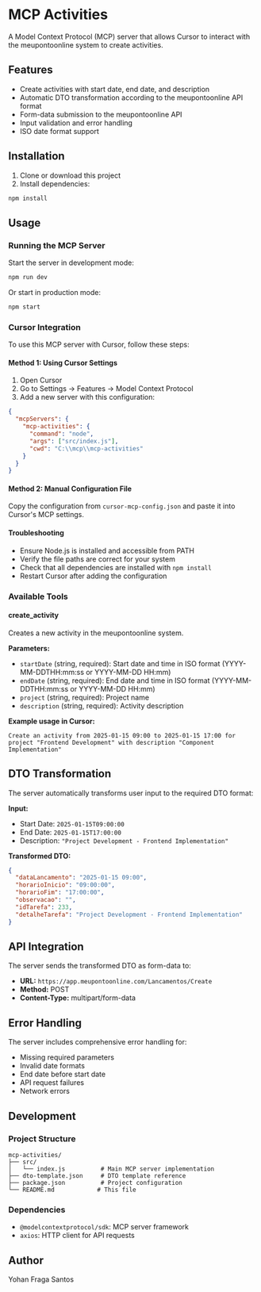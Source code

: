 # MCP Activities

A Model Context Protocol (MCP) server that allows Cursor to interact with the meupontoonline system to create activities.

## Features

- Create activities with start date, end date, and description
- Automatic DTO transformation according to the meupontoonline API format
- Form-data submission to the meupontoonline API
- Input validation and error handling
- ISO date format support

## Installation

1. Clone or download this project
2. Install dependencies:
```bash
npm install
```

## Usage

### Running the MCP Server

Start the server in development mode:
```bash
npm run dev
```

Or start in production mode:
```bash
npm start
```

### Cursor Integration

To use this MCP server with Cursor, follow these steps:

#### Method 1: Using Cursor Settings
1. Open Cursor
2. Go to Settings → Features → Model Context Protocol
3. Add a new server with this configuration:

```json
{
  "mcpServers": {
    "mcp-activities": {
      "command": "node",
      "args": ["src/index.js"],
      "cwd": "C:\\mcp\\mcp-activities"
    }
  }
}
```

#### Method 2: Manual Configuration File
Copy the configuration from `cursor-mcp-config.json` and paste it into Cursor's MCP settings.

#### Troubleshooting
- Ensure Node.js is installed and accessible from PATH
- Verify the file paths are correct for your system
- Check that all dependencies are installed with `npm install`
- Restart Cursor after adding the configuration

### Available Tools

#### create_activity

Creates a new activity in the meupontoonline system.

**Parameters:**
- `startDate` (string, required): Start date and time in ISO format (YYYY-MM-DDTHH:mm:ss or YYYY-MM-DD HH:mm)
- `endDate` (string, required): End date and time in ISO format (YYYY-MM-DDTHH:mm:ss or YYYY-MM-DD HH:mm)
- `project` (string, required): Project name
- `description` (string, required): Activity description

**Example usage in Cursor:**
```
Create an activity from 2025-01-15 09:00 to 2025-01-15 17:00 for project "Frontend Development" with description "Component Implementation"
```

## DTO Transformation

The server automatically transforms user input to the required DTO format:

**Input:**
- Start Date: `2025-01-15T09:00:00`
- End Date: `2025-01-15T17:00:00`
- Description: `"Project Development - Frontend Implementation"`

**Transformed DTO:**
```json
{
  "dataLancamento": "2025-01-15 09:00",
  "horarioInicio": "09:00:00",
  "horarioFim": "17:00:00",
  "observacao": "",
  "idTarefa": 233,
  "detalheTarefa": "Project Development - Frontend Implementation"
}
```

## API Integration

The server sends the transformed DTO as form-data to:
- **URL:** `https://app.meupontoonline.com/Lancamentos/Create`
- **Method:** POST
- **Content-Type:** multipart/form-data

## Error Handling

The server includes comprehensive error handling for:
- Missing required parameters
- Invalid date formats
- End date before start date
- API request failures
- Network errors

## Development

### Project Structure
```
mcp-activities/
├── src/
│   └── index.js          # Main MCP server implementation
├── dto-template.json     # DTO template reference
├── package.json          # Project configuration
└── README.md            # This file
```

### Dependencies
- `@modelcontextprotocol/sdk`: MCP server framework
- `axios`: HTTP client for API requests

## Author

Yohan Fraga Santos